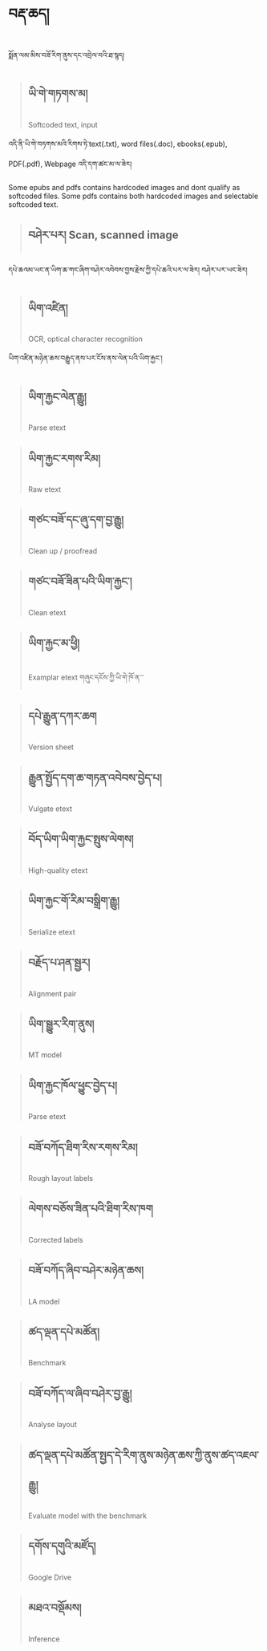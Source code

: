# བརྡ་ཆད།
སྨོན་ལམ་མིས་བཟོ་རིག་ནུས་དང་འབྲེལ་བའི་ཐ་སྙད།

> ## ཡི་གེ་གཏགས་མ། 
> Softcoded text, input

འདི་ནི་ཡི་གེ་བཏགས་མའི་རིགས་ཏེ་text(.txt), word files(.doc), ebooks(.epub), PDF(.pdf), Webpage འདི་དག་ཚང་མ་ལ་ཟེར། 

Some epubs and pdfs contains hardcoded images and dont qualify as softcoded files. Some pdfs contains both hardcoded images and selectable softcoded text.

> ## བཤེར་པར། Scan, scanned image

དཔེ་ཆའམ་ཡང་ན་ཡིག་ཆ་གང་ཞིག་བཤེར་འབེབས་བྱས་རྗེས་ཀྱི་དཔེ་ཆའི་པར་ལ་ཟེར། བཤེར་པར་ཡང་ཟེར།

> ## ཡིག་འཛིན། 
> OCR, optical character recognition

ཡིག་འཛིན་མཉེན་ཆས་བརྒྱུད་ནས་པར་ངོས་ནས་ལེན་པའི་ཡིག་རྐྱང་།

> ## ཡིག་རྐྱང་ལེན་རྒྱུ། 
> Parse etext

> ## ཡིག་རྐྱང་རགས་རིམ། 
> Raw etext

> ## གཙང་བཟོ་དང་ཞུ་དག་བྱ་རྒྱུ།
> Clean up / proofread

> ## གཙང་བཟོ་ཟིན་པའི་ཡིག་རྐྱང་། 
> Clean etext

> ## ཡིག་རྐྱང་མ་ཕྱི། 
> Examplar etext
> གཞུང་དངོས་ཀྱི་ཡི་གེ་ཁོ་ན་་་

> ## དཔེ་རྒྱུན་དཀར་ཆག 
> Version sheet

> ## རྒྱུན་སྤྱོད་དག་ཆ་གཏན་འབེབས་བྱེད་པ། 
> Vulgate etext

> ## བོད་ཡིག་ཡིག་རྐྱང་སྤུས་ལེགས། 
> High-quality etext

> ## ཡིག་རྐྱང་གོ་རིམ་བསྒྲིག་རྒྱུ། 
> Serialize etext

> ## བརྗོད་པ་ཤན་སྦྱར།
> Alignment pair

> ## ཡིག་སྒྱུར་རིག་ནུས། 
> MT model

> ## ཡིག་རྐྱང་ཁོལ་ཕྱུང་བྱེད་པ། 
> Parse etext

> ## བཟོ་བཀོད་ཐིག་རིས་རགས་རིམ།
> Rough layout labels

> ## ལེགས་བཅོས་ཟིན་པའི་ཐིག་རིས་ཁག
> Corrected labels

> ## བཟོ་བཀོད་ཞིབ་བཤེར་མཉེན་ཆས།
> LA model

> ## ཚད་ལྡན་དཔེ་མཚོན།
> Benchmark

> ## བཟོ་བཀོད་ལ་ཞིབ་བཤེར་བྱ་རྒྱུ།
> Analyse layout

> ## ཚད་ལྡན་དཔེ་མཚོན་སྤྱད་དེ་རིག་ནུས་མཉེན་ཆས་ཀྱི་ནུས་ཚད་འཇལ་རྒྱུ།
> Evaluate model with the benchmark

> ## དགོས་དགུའི་མཛོད།
> Google Drive

> ## མཐའ་བསྡོམས།
> Inference









